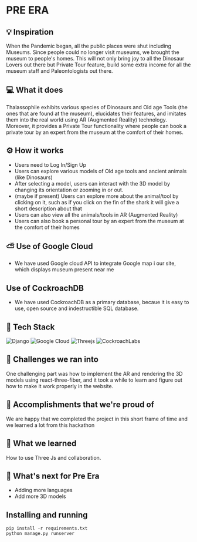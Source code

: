 # PRE ERA

## 💡 Inspiration

When the Pandemic began, all the public places were shut including Museums. Since people could no longer visit museums, we brought the museum to people's homes. This will not only bring joy to all the Dinosaur Lovers out there but Private Tour feature, build some extra income for all the museum staff and Paleontologists out there.

## 💻 What it does

Thalassophile exhibits various species of Dinosaurs and Old age Tools (the ones that are found at the museum), elucidates their features, and imitates them into the real world using AR (Augmented Reality) technology. <br>
Moreover, it provides a Private Tour functionality where people can book a private tour by an expert from the museum at the comfort of their homes.

## ⚙️ How it works

- Users need to Log In/Sign Up
- Users can explore various models of Old age tools and ancient animals (like Dinosaurs)
- After selecting a model, users can interact with the 3D model by changing its orientation or zooming in or out.
- (maybe if present) Users can explore more about the animal/tool by clicking on it, such as if you click on the fin of the shark it will give a short description about that
- Users can also view all the animals/tools in AR (Augmented Reality)
- Users can also book a personal tour by an expert from the museum at the comfort of their homes

## ⛅ Use of Google Cloud

- We have used Google cloud API to integrate Google map i our site, which displays museum present near me

## Use of CockroachDB

- We have used CockroachDB as a primary database, becaue it is easy to use, open source and indestructible SQL database.

## 🔨 Tech Stack

![Django](https://img.shields.io/badge/django-%23092E20.svg?style=for-the-badge&logo=django&logoColor=white) ![Google Cloud](https://img.shields.io/badge/GoogleCloud-%234285F4.svg?style=for-the-badge&logo=google-cloud&logoColor=white) ![Threejs](https://img.shields.io/badge/threejs-black?style=for-the-badge&logo=three.js&logoColor=white) ![CockroachLabs](https://img.shields.io/badge/Cockroach%20Labs-6933FF?style=for-the-badge&logo=Cockroach%20Labs&logoColor=white)

## 🧠 Challenges we ran into

One challenging part was how to implement the AR and rendering the 3D models using react-three-fiber, and it took a while to learn and figure out how to make it work properly in the website.

## 🏅 Accomplishments that we're proud of

We are happy that we completed the project in this short frame of time and we learned a lot from this hackathon

## 📖 What we learned

How to use Three Js and collaboration.

## 🚀 What's next for Pre Era

- Adding more languages
- Add more 3D models

## Installing and running

```
pip install -r requirements.txt
python manage.py runserver
```
